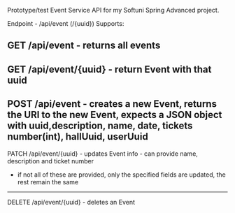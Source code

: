 Prototype/test Event Service API for my Softuni Spring Advanced project.

Endpoint - /api/event (/{uuid})
Supports:

GET /api/event - returns all events
-----------------------
GET /api/event/{uuid} - return Event with that uuid
-----------------------
POST /api/event - creates a new Event, returns the URI to the new Event, expects a JSON object
 with uuid,description, name, date, tickets number(int), hallUuid, userUuid
-----------------------
PATCH /api/event/{uuid} - updates Event info - can provide name, description and ticket number
 - if not all of these are provided, only the specified fields are updated, the rest remain the same
-----------------------
DELETE /api/event/{uuid} - deletes an Event

